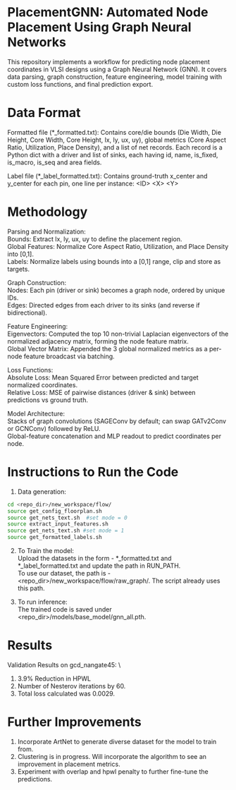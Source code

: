# PlacementGNN: Automated Node Placement Using Graph Neural Networks

This repository implements a workflow for predicting node placement coordinates in VLSI designs using a Graph Neural Network (GNN). It covers data parsing, graph construction, feature engineering, model training with custom loss functions, and final prediction export.

# Data Format

Formatted file (*_formatted.txt): Contains core/die bounds (Die Width, Die Height, Core Width, Core Height, lx, ly, ux, uy), global metrics (Core Aspect Ratio, Utilization, Place Density), and a list of net records. Each record is a Python dict with a driver and list of sinks, each having id, name, is_fixed, is_macro, is_seq and area fields.

Label file (*_label_formatted.txt): Contains ground-truth x_center and y_center for each pin, one line per instance: &lt;ID&gt; &lt;X&gt; &lt;Y&gt;

# Methodology

Parsing and Normalization: \
Bounds: Extract lx, ly, ux, uy to define the placement region. \
Global Features: Normalize Core Aspect Ratio, Utilization, and Place Density into [0,1]. \
Labels: Normalize labels using bounds into a [0,1] range, clip and store as targets.

Graph Construction: \
Nodes: Each pin (driver or sink) becomes a graph node, ordered by unique IDs. \
Edges: Directed edges from each driver to its sinks (and reverse if bidirectional). 

Feature Engineering: \
Eigenvectors: Computed the top 10 non-trivial Laplacian eigenvectors of the normalized adjacency matrix, forming the node feature matrix. \
Global Vector Matrix: Appended the 3 global normalized metrics as a per-node feature broadcast via batching.

Loss Functions: \
Absolute Loss: Mean Squared Error between predicted and target normalized coordinates. \
Relative Loss: MSE of pairwise distances (driver & sink) between predictions vs ground truth.

Model Architecture: \
Stacks of graph convolutions (SAGEConv by default; can swap GATv2Conv or GCNConv) followed by ReLU. \
Global-feature concatenation and MLP readout to predict coordinates per node.


# Instructions to Run the Code
1. Data generation: 

```bash
cd <repo_dir>/new_workspace/flow/
source get_config_floorplan.sh
source get_nets_text.sh  #set mode = 0
source extract_input_features.sh
source get_nets_text.sh #set mode = 1
source get_formatted_labels.sh
```

2. To Train the model: \
Upload the datasets in the form - *_formatted.txt and *_label_formatted.txt and update the path in RUN_PATH. \
To use our dataset, the path is - &lt;repo_dir&gt;/new_workspace/flow/raw_graph/. The script already uses this path. 

3. To run inference: \
The trained code is saved under &lt;repo_dir&gt;/models/base_model/gnn_all.pth. 

# Results 
Validation Results on gcd_nangate45: \
1. 3.9% Reduction in HPWL
2. Number of Nesterov iterations by 60.
3. Total loss calculated was 0.0029.

# Further Improvements
1. Incorporate ArtNet to generate diverse dataset for the model to train from. 
2. Clustering is in progress. Will incorporate the algorithm to see an improvement in placement metrics. 
3. Experiment with overlap and hpwl penalty to further fine-tune the predictions. 
